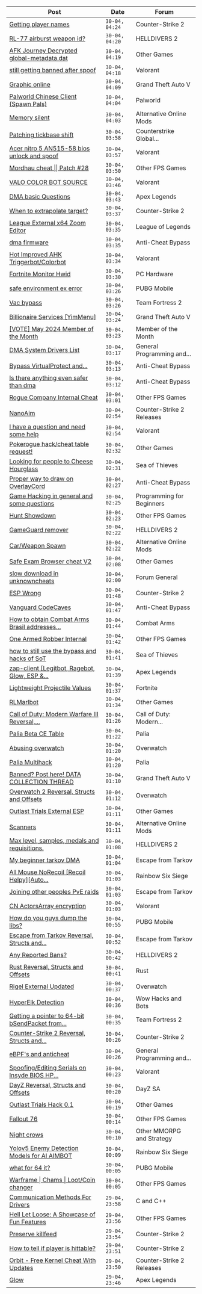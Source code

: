 |Post|Date|Forum|
|----|----|-----|
|[Getting player names](https://www.unknowncheats.me/forum/counter-strike-2-a/634856-getting-player-names.html)|`30-04, 04:24`|Counter-Strike 2|
|[RL-77 airburst weapon id?](https://www.unknowncheats.me/forum/helldivers-2-a/634713-rl-77-airburst-weapon-id.html)|`30-04, 04:20`|HELLDIVERS 2|
|[AFK Journey Decrypted global-metadata.dat](https://www.unknowncheats.me/forum/other-games/634303-afk-journey-decrypted-global-metadata-dat.html)|`30-04, 04:19`|Other Games|
|[still getting banned after spoof](https://www.unknowncheats.me/forum/valorant/634310-getting-banned-spoof.html)|`30-04, 04:18`|Valorant|
|[Graphic online](https://www.unknowncheats.me/forum/grand-theft-auto-v/634855-graphic-online.html)|`30-04, 04:09`|Grand Theft Auto V|
|[Palworld Chinese Client (Spawn Pals)](https://www.unknowncheats.me/forum/palworld/622520-palworld-chinese-client-spawn-pals.html)|`30-04, 04:04`|Palworld|
|[Memory silent](https://www.unknowncheats.me/forum/alternative-online-mods/634374-memory-silent.html)|`30-04, 04:03`|Alternative Online Mods|
|[Patching tickbase shift](https://www.unknowncheats.me/forum/counterstrike-global-offensive/634854-patching-tickbase-shift.html)|`30-04, 03:58`|Counterstrike Global...|
|[Acer nitro 5 AN515-58 bios unlock and spoof](https://www.unknowncheats.me/forum/valorant/634501-acer-nitro-5-an515-58-bios-unlock-spoof.html)|`30-04, 03:57`|Valorant|
|[Mordhau cheat \|\| Patch #28](https://www.unknowncheats.me/forum/other-fps-games/612663-mordhau-cheat-patch-28-a.html)|`30-04, 03:50`|Other FPS Games|
|[VALO COLOR BOT SOURCE](https://www.unknowncheats.me/forum/valorant/633956-valo-color-bot-source.html)|`30-04, 03:46`|Valorant|
|[DMA basic Questions](https://www.unknowncheats.me/forum/apex-legends/616882-dma-basic-questions.html)|`30-04, 03:43`|Apex Legends|
|[When to extrapolate target?](https://www.unknowncheats.me/forum/counter-strike-2-a/634629-extrapolate-target.html)|`30-04, 03:37`|Counter-Strike 2|
|[League External x64 Zoom Editor](https://www.unknowncheats.me/forum/league-of-legends/578233-league-external-x64-zoom-editor.html)|`30-04, 03:35`|League of Legends|
|[dma firmware](https://www.unknowncheats.me/forum/anti-cheat-bypass/634853-dma-firmware.html)|`30-04, 03:35`|Anti-Cheat Bypass|
|[Hot Improved AHK Triggerbot/Colorbot](https://www.unknowncheats.me/forum/valorant/631533-hot-improved-ahk-triggerbot-colorbot.html)|`30-04, 03:34`|Valorant|
|[Fortnite Monitor Hwid](https://www.unknowncheats.me/forum/pc-hardware/633957-fortnite-monitor-hwid.html)|`30-04, 03:30`|PC Hardware|
|[safe environment ex error](https://www.unknowncheats.me/forum/pubg-mobile/633117-safe-environment-ex-error.html)|`30-04, 03:26`|PUBG Mobile|
|[Vac bypass](https://www.unknowncheats.me/forum/team-fortress-2-a/634760-vac-bypass.html)|`30-04, 03:26`|Team Fortress 2|
|[Billionaire Services \[YimMenu\]](https://www.unknowncheats.me/forum/grand-theft-auto-v/634632-billionaire-services-yimmenu.html)|`30-04, 03:24`|Grand Theft Auto V|
|[\[VOTE\] May 2024 Member of the Month](https://www.unknowncheats.me/forum/member-of-the-month/634229-vote-2024-month.html)|`30-04, 03:23`|Member of the Month|
|[DMA System Drivers List](https://www.unknowncheats.me/forum/general-programming-and-reversing/634593-dma-system-drivers-list.html)|`30-04, 03:17`|General Programming and...|
|[Bypass VirtualProtect and...](https://www.unknowncheats.me/forum/anti-cheat-bypass/634734-bypass-virtualprotect-ntprotectvirtualmemory.html)|`30-04, 03:13`|Anti-Cheat Bypass|
|[Is there anything even safer than dma](https://www.unknowncheats.me/forum/anti-cheat-bypass/633814-safer-dma.html)|`30-04, 03:12`|Anti-Cheat Bypass|
|[Rogue Company Internal Cheat](https://www.unknowncheats.me/forum/other-fps-games/604154-rogue-company-internal-cheat.html)|`30-04, 03:01`|Other FPS Games|
|[NanoAim](https://www.unknowncheats.me/forum/counter-strike-2-releases/633993-nanoaim.html)|`30-04, 02:54`|Counter-Strike 2 Releases|
|[I have a question and need some help](https://www.unknowncheats.me/forum/valorant/634030-question-help.html)|`30-04, 02:54`|Valorant|
|[Pokerogue hack/cheat table request!](https://www.unknowncheats.me/forum/other-games/633555-pokerogue-hack-cheat-table-request.html)|`30-04, 02:32`|Other Games|
|[Looking for people to Cheese Hourglass](https://www.unknowncheats.me/forum/sea-of-thieves/632978-looking-people-cheese-hourglass.html)|`30-04, 02:31`|Sea of Thieves|
|[Proper way to draw on OverlayCord](https://www.unknowncheats.me/forum/anti-cheat-bypass/633662-proper-draw-overlaycord.html)|`30-04, 02:27`|Anti-Cheat Bypass|
|[Game Hacking in general and some questions](https://www.unknowncheats.me/forum/programming-for-beginners/634562-game-hacking-questions.html)|`30-04, 02:25`|Programming for Beginners|
|[Hunt Showdown](https://www.unknowncheats.me/forum/other-fps-games/350352-hunt-showdown.html)|`30-04, 02:23`|Other FPS Games|
|[GameGuard remover](https://www.unknowncheats.me/forum/helldivers-2-a/634851-gameguard-remover.html)|`30-04, 02:22`|HELLDIVERS 2|
|[Car/Weapon Spawn](https://www.unknowncheats.me/forum/alternative-online-mods/634421-car-weapon-spawn.html)|`30-04, 02:22`|Alternative Online Mods|
|[Safe Exam Browser cheat V2](https://www.unknowncheats.me/forum/other-games/616226-safe-exam-browser-cheat-v2.html)|`30-04, 02:08`|Other Games|
|[slow download in unknowncheats](https://www.unknowncheats.me/forum/forum-general/634662-slow-download-unknowncheats.html)|`30-04, 02:00`|Forum General|
|[ESP Wrong](https://www.unknowncheats.me/forum/counter-strike-2-a/634750-esp-wrong.html)|`30-04, 01:48`|Counter-Strike 2|
|[Vanguard CodeCaves](https://www.unknowncheats.me/forum/anti-cheat-bypass/634765-vanguard-codecaves.html)|`30-04, 01:47`|Anti-Cheat Bypass|
|[How to obtain Combat Arms Brasil addresses...](https://www.unknowncheats.me/forum/combat-arms/634848-obtain-combat-arms-brasil-addresses-ida-free.html)|`30-04, 01:44`|Combat Arms|
|[One Armed Robber Internal](https://www.unknowncheats.me/forum/other-fps-games/618429-armed-robber-internal.html)|`30-04, 01:42`|Other FPS Games|
|[how to still use the bypass and hacks of SoT](https://www.unknowncheats.me/forum/sea-of-thieves/628727-bypass-hacks-sot.html)|`30-04, 01:41`|Sea of Thieves|
|[zap-client \[Legitbot, Ragebot, Glow, ESP &...](https://www.unknowncheats.me/forum/apex-legends/628823-zap-client-legitbot-ragebot-glow-esp.html)|`30-04, 01:39`|Apex Legends|
|[Lightweight Projectile Values](https://www.unknowncheats.me/forum/fortnite/634812-lightweight-projectile-values.html)|`30-04, 01:37`|Fortnite|
|[RLMarlbot](https://www.unknowncheats.me/forum/other-games/633336-rlmarlbot.html)|`30-04, 01:34`|Other Games|
|[Call of Duty: Modern Warfare III Reversal,...](https://www.unknowncheats.me/forum/call-of-duty-modern-warfare-iii/605287-call-duty-modern-warfare-iii-reversal-structs-offsets.html)|`30-04, 01:26`|Call of Duty: Modern...|
|[Palia Beta CE Table](https://www.unknowncheats.me/forum/palia/596546-palia-beta-ce-table.html)|`30-04, 01:22`|Palia|
|[Abusing overwatch](https://www.unknowncheats.me/forum/overwatch/634842-abusing-overwatch.html)|`30-04, 01:20`|Overwatch|
|[Palia Multihack](https://www.unknowncheats.me/forum/palia/596326-palia-multihack.html)|`30-04, 01:20`|Palia|
|[Banned? Post here! DATA COLLECTION THREAD](https://www.unknowncheats.me/forum/grand-theft-auto-v/165200-banned-post-data-collection-thread.html)|`30-04, 01:10`|Grand Theft Auto V|
|[Overwatch 2 Reversal, Structs and Offsets](https://www.unknowncheats.me/forum/overwatch/516727-overwatch-2-reversal-structs-offsets.html)|`30-04, 01:12`|Overwatch|
|[Outlast Trials External ESP](https://www.unknowncheats.me/forum/other-games/634841-outlast-trials-external-esp.html)|`30-04, 01:11`|Other Games|
|[Scanners](https://www.unknowncheats.me/forum/alternative-online-mods/634840-scanners.html)|`30-04, 01:11`|Alternative Online Mods|
|[Max level, samples, medals and requisitions.](https://www.unknowncheats.me/forum/helldivers-2-a/634711-max-level-samples-medals-requisitions.html)|`30-04, 01:08`|HELLDIVERS 2|
|[My beginner tarkov DMA](https://www.unknowncheats.me/forum/escape-from-tarkov/629124-beginner-tarkov-dma.html)|`30-04, 01:04`|Escape from Tarkov|
|[All Mouse NoRecoil \[Recoil Helpy\]\[Auto...](https://www.unknowncheats.me/forum/rainbow-six-siege/620039-mouse-norecoil-recoil-helpy-auto-config-probably-ud-universal.html)|`30-04, 01:03`|Rainbow Six Siege|
|[Joining other peoples PvE raids](https://www.unknowncheats.me/forum/escape-from-tarkov/634418-joining-peoples-pve-raids.html)|`30-04, 01:03`|Escape from Tarkov|
|[CN ActorsArray encryption](https://www.unknowncheats.me/forum/valorant/634839-cn-actorsarray-encryption.html)|`30-04, 01:03`|Valorant|
|[How do you guys dump the libs?](https://www.unknowncheats.me/forum/pubg-mobile/634764-guys-dump-libs.html)|`30-04, 00:55`|PUBG Mobile|
|[Escape from Tarkov Reversal, Structs and...](https://www.unknowncheats.me/forum/escape-from-tarkov/226519-escape-tarkov-reversal-structs-offsets.html)|`30-04, 00:52`|Escape from Tarkov|
|[Any Reported Bans?](https://www.unknowncheats.me/forum/helldivers-2-a/630292-reported-bans.html)|`30-04, 00:42`|HELLDIVERS 2|
|[Rust Reversal, Structs and Offsets](https://www.unknowncheats.me/forum/rust/164256-rust-reversal-structs-offsets.html)|`30-04, 00:41`|Rust|
|[Rigel External Updated](https://www.unknowncheats.me/forum/overwatch/632941-rigel-external-updated.html)|`30-04, 00:37`|Overwatch|
|[HyperElk Detection](https://www.unknowncheats.me/forum/wow-hacks-and-bots/634838-hyperelk-detection.html)|`30-04, 00:36`|Wow Hacks and Bots|
|[Getting a pointer to 64-bit bSendPacket from...](https://www.unknowncheats.me/forum/team-fortress-2-a/634744-getting-pointer-64-bit-bsendpacket-stack.html)|`30-04, 00:35`|Team Fortress 2|
|[Counter-Strike 2 Reversal, Structs and...](https://www.unknowncheats.me/forum/counter-strike-2-a/576077-counter-strike-2-reversal-structs-offsets.html)|`30-04, 00:26`|Counter-Strike 2|
|[eBPF's and anticheat](https://www.unknowncheats.me/forum/general-programming-and-reversing/633654-ebpfs-anticheat.html)|`30-04, 00:26`|General Programming and...|
|[Spoofing/Editing Serials on Insyde BIOS HP...](https://www.unknowncheats.me/forum/valorant/628213-spoofing-editing-serials-insyde-bios-hp-systems.html)|`30-04, 00:23`|Valorant|
|[DayZ Reversal, Structs and Offsets](https://www.unknowncheats.me/forum/dayz-sa/104269-dayz-reversal-structs-offsets.html)|`30-04, 00:20`|DayZ SA|
|[Outlast Trials Hack 0.1](https://www.unknowncheats.me/forum/other-games/630951-outlast-trials-hack-0-1-a.html)|`30-04, 00:19`|Other Games|
|[Fallout 76](https://www.unknowncheats.me/forum/other-fps-games/305579-fallout-76-a.html)|`30-04, 00:14`|Other FPS Games|
|[Night crows](https://www.unknowncheats.me/forum/other-mmorpg-and-strategy/627465-night-crows.html)|`30-04, 00:10`|Other MMORPG and Strategy|
|[Yolov5 Enemy Detection Models for AI AIMBOT](https://www.unknowncheats.me/forum/rainbow-six-siege/634345-yolov5-enemy-detection-models-ai-aimbot.html)|`30-04, 00:09`|Rainbow Six Siege|
|[what for 64 it?](https://www.unknowncheats.me/forum/pubg-mobile/634685-64.html)|`30-04, 00:05`|PUBG Mobile|
|[Warframe \| Chams \| Loot/Coin changer](https://www.unknowncheats.me/forum/other-fps-games/600451-warframe-chams-loot-coin-changer.html)|`30-04, 00:05`|Other FPS Games|
|[Communication Methods For Drivers](https://www.unknowncheats.me/forum/c-and-c-/633817-communication-methods-drivers.html)|`29-04, 23:58`|C and C++|
|[Hell Let Loose: A Showcase of Fun Features](https://www.unknowncheats.me/forum/other-fps-games/621587-hell-loose-showcase-fun-features.html)|`29-04, 23:56`|Other FPS Games|
|[Preserve killfeed](https://www.unknowncheats.me/forum/counter-strike-2-a/634639-preserve-killfeed.html)|`29-04, 23:54`|Counter-Strike 2|
|[How to tell if player is hittable?](https://www.unknowncheats.me/forum/counter-strike-2-a/634705-tell-player-hittable.html)|`29-04, 23:51`|Counter-Strike 2|
|[Orbit - Free Kernel Cheat With Updates](https://www.unknowncheats.me/forum/counter-strike-2-releases/629494-orbit-free-kernel-cheat-updates.html)|`29-04, 23:50`|Counter-Strike 2 Releases|
|[Glow](https://www.unknowncheats.me/forum/apex-legends/634834-glow.html)|`29-04, 23:46`|Apex Legends|
